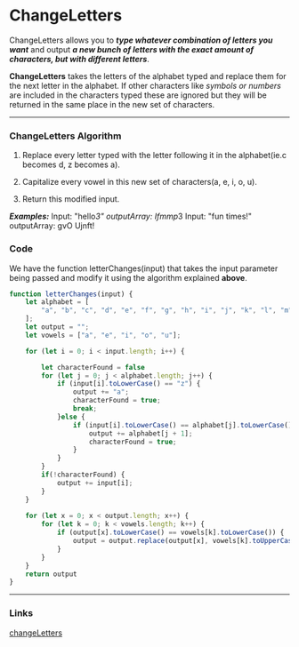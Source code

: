 # ChangeLetters

ChangeLetters allows you to ***type whatever combination of letters you want*** and output ***a new bunch of letters with the exact amount of characters, but with different letters***. 

**ChangeLetters** takes the letters of the alphabet typed and replace them for the next letter in the alphabet. If other characters like *symbols or numbers* are included in the characters typed these are ignored but they will be returned in the same place in the new set of characters. 

---

### ChangeLetters Algorithm

1. Replace every letter typed with the letter following it in the alphabet(ie.c becomes d, z becomes a).

2. Capitalize every vowel in this new set of characters(a, e, i, o, u).

3. Return this modified input.

***Examples:***
Input: "hello*3"
outputArray: Ifmmp*3
Input: "fun times!"
outputArray: gvO Ujnft!

### Code 

We have the function letterChanges(input) that takes the input parameter being passed and modify it using the algorithm explained **above**.  

```JavaScript
function letterChanges(input) {
    let alphabet = [
        "a", "b", "c", "d", "e", "f", "g", "h", "i", "j", "k", "l", "m", "n", "o", "p", "q", "r", "s", "t", "u", "v", "w", "x", "y", "z"
    ];
    let output = "";
    let vowels = ["a", "e", "i", "o", "u"];

    for (let i = 0; i < input.length; i++) {

        let characterFound = false
        for (let j = 0; j < alphabet.length; j++) {
            if (input[i].toLowerCase() == "z") {
                output += "a";
                characterFound = true;
                break;
            }else {
                if (input[i].toLowerCase() == alphabet[j].toLowerCase()) {
                    output += alphabet[j + 1];
                    characterFound = true;
                }
            }
        }
        if(!characterFound) {
            output += input[i];
        }
    }
    
    for (let x = 0; x < output.length; x++) {
        for (let k = 0; k < vowels.length; k++) {
            if (output[x].toLowerCase() == vowels[k].toLowerCase()) {
                output = output.replace(output[x], vowels[k].toUpperCase());
            }
        }
    }
    return output
}
```
---
### Links

[changeLetters](https://luztherose.github.io/changeLetters/letterChanges.html "Links to changeLetters")


